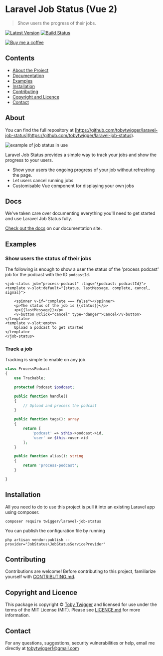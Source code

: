 # Laravel Job Status (Vue 2)

> Show users the progress of their jobs.

[![Latest Version](https://img.shields.io/github/v/release/tobytwigger/laravel-job-status-vue?label=Latest%20Version&sort=semver&style=plastic)](https://github.com/tobytwigger/laravel-job-status-vue/releases)
[![Build Status](https://github.com/tobytwigger/laravel-job-status-vue/actions/workflows/tests.yaml/badge.svg)](https://github.com/tobytwigger/laravel-job-status-vue/actions/workflows/tests.yaml)

[![Buy me a coffee](https://www.buymeacoffee.com/assets/img/custom_images/orange_img.png)](http://buymeacoffee.com/translate)

## Contents

* [About the Project](#about)
* [Documentation](#docs)
* [Examples](#examples)
* [Installation](#installation)
* [Contributing](#contributing)
* [Copyright and Licence](#copyright-and-licence)
* [Contact](#contact)

## About

You can find the full repository at [https://github.com/tobytwigger/laravel-job-status](https://github.com/tobytwigger/laravel-job-status).

![example of job status in use](https://github.com/tobytwigger/laravel-job-status/blob/develop/docs/images/podcast.gif "Showing the user the status of their podcast being uploaded")

Laravel Job Status provides a simple way to track your jobs and show the progress to your users.

- Show your users the ongoing progress of your job without refreshing the page.
- Let users cancel running jobs
- Customisable Vue component for displaying your own jobs

## Docs

We've taken care over documenting everything you'll need to get started and use Laravel Job Status fully.

[Check out the docs](https://tobytwigger.github.io/laravel-job-status) on our documentation site.

[comment]: <> (To build them locally, you'll need to have ruby &#40;we'd recommend using rbenv&#41; and the gem bundler &#40;https://bundler.io/&#41; installed. Run `bundle install && bundle exec jekyll serve` in the docs folder.)

## Examples

### Show users the status of their jobs

The following is enough to show a user the status of the 'process podcast' job for the podcast with the ID `podcastId`.

```vue
<job-status job="process-podcast" :tags="{podcast: podcastId}">
<template v-slot:default="{status, lastMessage, complete, cancel, signal}">

    <spinner v-if="complete === false"></spinner>
    <p>The status of the job is {{status}}</p>
    <p>{{lastMessage}}</p>
    <v-button @click="cancel" type="danger">Cancel</v-button>
</template>
<template v-slot:empty>
    Upload a podcast to get started
</template>
</job-status>
```

### Track a job

Tracking is simple to enable on any job.

```php
class ProcessPodcast
{
    use Trackable;

    protected Podcast $podcast;

    public function handle()
    {
        // Upload and process the podcast
    }

    public function tags(): array
    {
        return [
            'podcast' => $this->podcast->id,
            'user' => $this->user->id
        ];
    }

    public function alias(): string
    {
        return 'process-podcast';
    }

}
```

## Installation

All you need to do to use this project is pull it into an existing Laravel app using composer.

```console
composer require twigger/laravel-job-status
```

You can publish the configuration file by running
```console
php artisan vendor:publish --provider="JobStatus\JobStatusServiceProvider"
```

## Contributing

Contributions are welcome! Before contributing to this project, familiarize
yourself with [CONTRIBUTING.md](CONTRIBUTING.md).

## Copyright and Licence

This package is copyright © [Toby Twigger](https://github.com/tobytwigger)
and licensed for use under the terms of the MIT License (MIT). Please see
[LICENCE.md](LICENCE.md) for more information.

## Contact

For any questions, suggestions, security vulnerabilities or help, email me directly at [tobytwigger1@gmail.com](mailto:tobytwigger1@gmail.com)
